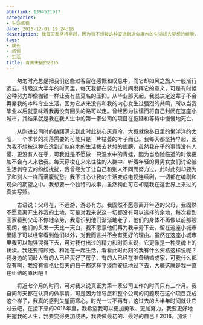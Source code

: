```yaml
---
abbrlink: 1394521917
categories:
- 生活感悟
date: 2015-12-01 19:24:18
description: 我每天都坚持早起，因为我不想被这种安逸到近似麻木的生活拔去梦想的翅膀，虽然我在乎的事情没有人懂、更没有人在乎，可我就是不愿做一只温水中的青蛙，因为当危险临近的时候更加不会有人来救我;我固然不愿意离开年迈的父母，我固然不愿意离开生养我的土地，可是对我来说这一切都没有可以选择的余地，每次看到回家看到父母不停地辛劳，我意识到他们渐渐地老了，他们的身体不再像以前那般硬朗，他们的头发一天比一天白，我不愿意他们再为我辛劳下去，留在这座小城市里除了可以经常看到他们以外，对我而言并不会有更好的理由;时光一过不再有，这过去的大半年时间就让它过去吧，在接下来的2016年里，我希望我可以更加勇敢、更加努力，我要更好地把握我的人生，我要变得更加成熟，我要做最初的、最好的自己
tags:
- 成长
- 感悟
- 生活
title: 青黄未接的2015
---
```


&emsp;&emsp;匆匆时光总是把我们这些过客留在感慨和叹息中，而它却如风之旅人一般渐行远去。转眼这大半年的时间里，每天我都在努力让时间发挥它的意义，可是有时候这种努力却像枷锁一样让我有些莫名的压抑。从毕业那天起，我就决定这辈子不会再靠我的本科专业生活，因为它从来没有和我的内心发生过强烈的共鸣，所以当我毕业以后就意味着我再没有回头的路可以走。曾经因为怯懦而将自己封闭在这座小城市，其结果就是我在我人生中的第一家公司的项目在拖延和等待中慢慢地死亡。

<!--more-->

&emsp;&emsp;从刚进公司时的踌躇满志到此时此刻心灰意冷，大概就像冬日里的懒洋洋的太阳，一个季节的凋落需要的可能只是一片枯萎的叶子而已。我每天都坚持早起，因为我不想被这种安逸到近似麻木的生活拔去梦想的翅膀，虽然我在乎的事情没有人懂、更没有人在乎，可我就是不愿做一只温水中的青蛙，因为当危险临近的时候更加不会有人来救我。每天穿梭在来来往往的人群中、听着年轻的男男女女们讨论被生活剥夺去的纷纷扰扰，我曾经为了让自己和别人不同而努力过，此时此刻却要为了和别人一样而满腹忧愁。我不甘心让我的生活变成电视连续剧，一切都在编剧和观众的期望之中。我想要一个独特的故事，虽然狗血可它却是我在这世界上来过的真实写照。



&emsp;&emsp;古语说：父母在，不远游，游必有方。我固然不愿意离开年迈的父母，我固然不愿意离开生养我的土地，可是对我来说这一切都没有可以选择的余地，每次看到回家看到父母不停地辛劳，我意识到他们渐渐地老了，他们的身体不再像以前那般硬朗，他们的头发一天比一天白，我不愿意他们再为我辛劳下去，留在这座小城市里除了可以经常看到他们以外，对我而言并不会有更好的理由。虽然在这座小城市里我可以勉强混得下去，可对我付出过的精力和时间来说，它更像是一种灵魂上的亵渎。我还要照顾她、和她在一起生活，看看此时此刻的我有什么资格这样说呢？我身边的同龄人有的人已经买好了房子、有的人已经在准备结婚成家，可我什么都没有啊，我没有资格让每天的日子都这样平淡而安稳地过下去，大概这就是我一直在纠结的原因吧！

&emsp;&emsp;将近七个月的时间，可对我来说真正为第一家公司工作的时间只有三个月。我自问每天都在认真的做事情，可是因为领导层和整个公司的问题现在这个项目变成这个样子，我真的感到失望而寒心。时光一过不再有，这过去的大半年时间就让它过去吧，在接下来的2016年里，我希望我可以更加勇敢、更加努力，我要更好地把握我的人生，我要变得更加成熟，我要做最初的、最好的自己！2016，加油！